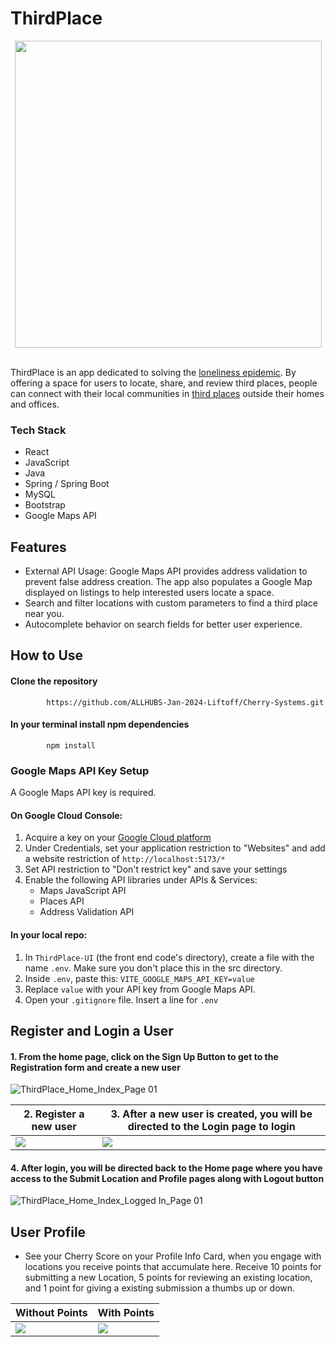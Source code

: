 # ThirdPlace

<div align="center">
<img width=491px src="https://github.com/user-attachments/assets/76c96bb6-ae3f-4846-9b4d-d48ba12c9184"/>
</div>

<br/>

ThirdPlace is an app dedicated to solving the <a href="https://en.wikipedia.org/wiki/Loneliness_epidemic">loneliness epidemic</a>. By offering a space for users to locate, share, and review third places, people can connect with their local communities in <a href="https://en.wikipedia.org/wiki/Third_place">third places</a> outside their homes and offices.

### Tech Stack
- React
- JavaScript
- Java
- Spring / Spring Boot
- MySQL
- Bootstrap
- Google Maps API

## Features
- External API Usage: Google Maps API provides address validation to prevent false address creation. The app also populates a Google Map displayed on listings to help interested users locate a space.
- Search and filter locations with custom parameters to find a third place near you.
- Autocomplete behavior on search fields for better user experience.

## How to Use

#### Clone the repository
            https://github.com/ALLHUBS-Jan-2024-Liftoff/Cherry-Systems.git
#### In your terminal install npm dependencies
            npm install

### Google Maps API Key Setup
A Google Maps API key is required. 

#### On Google Cloud Console:
1. Acquire a key on your <a href="https://console.cloud.google.com/">Google Cloud platform</a>
2. Under Credentials, set your application restriction to "Websites" and add a website restriction of `http://localhost:5173/*`
3. Set API restriction to "Don't restrict key" and save your settings
4. Enable the following API libraries under APIs & Services:
   - Maps JavaScript API
   - Places API	
   - Address Validation API
#### In your local repo:
1. In `ThirdPlace-UI` (the front end code's directory), create a file with the name `.env`. Make sure you don't place this in the src directory.
2. Inside `.env`, paste this: `VITE_GOOGLE_MAPS_API_KEY=value`
3. Replace `value` with your API key from Google Maps API.
4. Open your `.gitignore` file. Insert a line for `.env`

## Register and Login a User

#### 1. From the home page, click on the Sign Up Button to get to the Registration form and create a new user
![ThirdPlace_Home_Index_Page 01](https://github.com/user-attachments/assets/ad29b9e2-b841-4624-adbf-b96b32d12ba2)

| 2. Register a new user  | 3. After a new user is created, you will be directed to the Login page to login |
| ------------- | ------------- |
| <img src="https://github.com/user-attachments/assets/3edbced9-1e06-42ed-9055-41e0234e95bc"/> | <img src="https://github.com/user-attachments/assets/db637311-00f0-43ad-99af-2640ba8861ea"/> |

#### 4. After login, you will be directed back to the Home page where you have access to the Submit Location and Profile pages along with Logout button
![ThirdPlace_Home_Index_Logged In_Page 01](https://github.com/user-attachments/assets/b319fa5c-8f90-477d-b5d4-372c575b6723)

## User Profile

- See your Cherry Score on your Profile Info Card, when you engage with locations you receive points that accumulate here. Receive 10 points for submitting a new Location, 5 points for reviewing an existing location, and 1 point for giving a existing submission a thumbs up or down.

| Without Points  | With Points |
| ------------- | ------------- |
| <img src="https://github.com/user-attachments/assets/216433c3-a586-4d9b-98c1-4a5d8347208c"/> | <img src="https://github.com/user-attachments/assets/ff3edaea-e1d5-4c80-a647-1085e9c3a0c2"/> |

